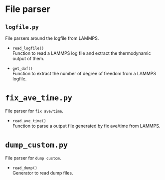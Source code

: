 # File parser

## `logfile.py`
File parsers around the logfile from LAMMPS.

* `read_logfile()` <br>
    Function to read a LAMMPS log file and extract the thermodynamic output of them.
    
* `get_dof()` <br>
    Function to extract the number of degree of freedom from a LAMMPS logfile.
    
# `fix_ave_time.py`
File parser for `fix ave/time`.
* `read_ave_time()` <br>
    Function to parse a output file generated by fix ave/time from LAMMPS.
    
# `dump_custom.py` 
File parser for `dump custom`.

* `read_dump()` <br>
    Generator to read dump files.